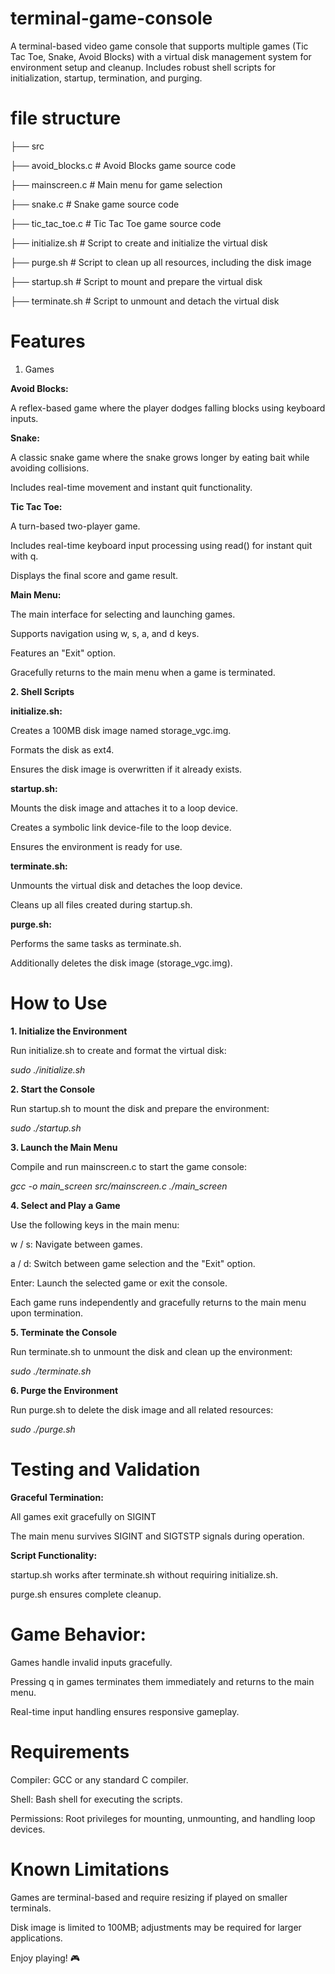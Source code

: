 # terminal-game-console
A terminal-based video game console that supports multiple games (Tic Tac Toe, Snake, Avoid Blocks) with a virtual disk management system for environment setup and cleanup. Includes robust shell scripts for initialization, startup, termination, and purging.

# file structure

├── src

   ├── avoid_blocks.c                    # Avoid Blocks game source code
   
   ├── mainscreen.c                      # Main menu for game selection
   
   ├── snake.c                           # Snake game source code
   
   ├── tic_tac_toe.c                     # Tic Tac Toe game source code
   
├── initialize.sh                        # Script to create and initialize the virtual disk

├── purge.sh                             # Script to clean up all resources, including the disk image

├── startup.sh                           # Script to mount and prepare the virtual disk

├── terminate.sh                         # Script to unmount and detach the virtual disk


# Features
1. Games

**Avoid Blocks:**

A reflex-based game where the player dodges falling blocks using keyboard inputs.

**Snake:**


A classic snake game where the snake grows longer by eating bait while avoiding collisions.

Includes real-time movement and instant quit functionality.

**Tic Tac Toe:**


A turn-based two-player game.

Includes real-time keyboard input processing using read() for instant quit with q.

Displays the final score and game result.


**Main Menu:**

The main interface for selecting and launching games.

Supports navigation using w, s, a, and d keys.

Features an "Exit" option.

Gracefully returns to the main menu when a game is terminated.


**2. Shell Scripts**

**initialize.sh:**

Creates a 100MB disk image named storage_vgc.img.

Formats the disk as ext4.

Ensures the disk image is overwritten if it already exists.


**startup.sh:**


Mounts the disk image and attaches it to a loop device.

Creates a symbolic link device-file to the loop device.

Ensures the environment is ready for use.


**terminate.sh:**

Unmounts the virtual disk and detaches the loop device.

Cleans up all files created during startup.sh.


**purge.sh:**

Performs the same tasks as terminate.sh.

Additionally deletes the disk image (storage_vgc.img).

# How to Use

**1. Initialize the Environment**

Run initialize.sh to create and format the virtual disk:

_sudo ./initialize.sh_

**2. Start the Console**

Run startup.sh to mount the disk and prepare the environment:

_sudo ./startup.sh_

**3. Launch the Main Menu**

Compile and run mainscreen.c to start the game console:

_gcc -o main_screen src/mainscreen.c
./main_screen_

**4. Select and Play a Game**

Use the following keys in the main menu:

w / s: Navigate between games.

a / d: Switch between game selection and the "Exit" option.

Enter: Launch the selected game or exit the console.

Each game runs independently and gracefully returns to the main menu upon termination.

**5. Terminate the Console**
 
Run terminate.sh to unmount the disk and clean up the environment:

_sudo ./terminate.sh_

**6. Purge the Environment**

Run purge.sh to delete the disk image and all related resources:

_sudo ./purge.sh_

# Testing and Validation

**Graceful Termination:** 

All games exit gracefully on SIGINT

The main menu survives SIGINT and SIGTSTP signals during operation.

**Script Functionality:**

startup.sh works after terminate.sh without requiring initialize.sh.

purge.sh ensures complete cleanup.

# Game Behavior:

Games handle invalid inputs gracefully.

Pressing q in games terminates them immediately and returns to the main menu.

Real-time input handling ensures responsive gameplay.


# Requirements

Compiler: GCC or any standard C compiler.

Shell: Bash shell for executing the scripts.

Permissions: Root privileges for mounting, unmounting, and handling loop devices.

# Known Limitations

Games are terminal-based and require resizing if played on smaller terminals.

Disk image is limited to 100MB; adjustments may be required for larger applications.


Enjoy playing! 🎮


